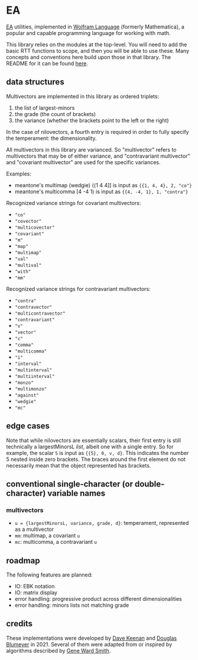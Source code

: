 # EA

[EA](https://en.xen.wiki/w/Intro_to_exterior_algebra_for_RTT) utilities, implemented
in [Wolfram Language](https://www.wolfram.com/language/) (formerly Mathematica), a popular and capable programming
language for working with math.

This library relies on the modules at the top-level. You will need to add the basic RTT functions to scope, and then you
will be able to use these. Many concepts and conventions here build upon those in that library. The README for it can be
found [here](https://github.com/cmloegcmluin/RTT/blob/main/README.md).

## data structures

Multivectors are implemented in this library as ordered triplets:

1. the list of largest-minors
2. the grade (the count of brackets)
3. the variance (whether the brackets point to the left or the right)

In the case of nilovectors, a fourth entry is required in order to fully specify the temperament: the dimensionality.

All multivectors in this library are varianced. So "multivector" refers to multivectors that may be of either variance,
and "contravariant multivector" and "covariant multivector" are used for the specific variances.

Examples:

* meantone's multimap (wedgie) ⟨⟨1 4 4]] is input as `{{1, 4, 4}, 2, "co"}`
* meantone's multicomma [4 -4 1⟩ is input as `{{4, -4, 1}, 1, "contra"}`

Recognized variance strings for covariant multivectors:

* `"co"`
* `"covector"`
* `"multicovector"`
* `"covariant"`
* `"m"`
* `"map"`
* `"multimap"`
* `"val"`
* `"multival"`
* `"with"`
* `"mm"`

Recognized variance strings for contravariant multivectors:

* `"contra"`
* `"contravector"`
* `"multicontravector"`
* `"contravariant"`
* `"v"`
* `"vector"`
* `"c"`
* `"comma"`
* `"multicomma"`
* `"i"`
* `"interval"`
* `"multinterval"`
* `"multiinterval"`
* `"monzo"`
* `"multimonzo"`
* `"against"`
* `"wedgie"`
* `"mc"`

## edge cases

Note that while nilovectors are essentially scalars, their first entry is still technically a largestMinorsL *list*,
albeit one with a single entry. So for example, the scalar `5` is input as `{{5}, 0, v, d}`. This indicates the number 5
nested inside zero brackets. The braces around the first element do not necessarily mean that the object represented has
brackets.

## conventional single-character (or double-character) variable names

### multivectors

* `u = {largestMinorsL, variance, grade, d}`: temperament, represented as a multivector
* `mm`: multimap, a covariant `u`
* `mc`: multicomma, a contravariant `u`

## roadmap

The following features are planned:
* IO: EBK notation
* IO: matrix display
* error handling: progressive product across different dimensionalities
* error handling: minors lists not matching grade

## credits

These implementations were developed by [Dave Keenan](https://en.xen.wiki/w/Dave_Keenan)
and [Douglas Blumeyer](https://en.xen.wiki/w/Douglas_Blumeyer) in 2021. Several of them were adapted from or inspired by
algorithms described by [Gene Ward Smith](https://en.xen.wiki/w/Gene_Ward_Smith).
